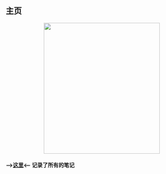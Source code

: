 ## 主页  
<div style="text-align:center"><img src="https://pic3.zhimg.com/80/v2-610c797a92a5db443d2736061c2299a6_720w.jpg" width = "305" height = "343" align=center/></div>  

#### -->[这里](https://zhensyuan.github.io/yz/)<-- 记录了所有的笔记  
